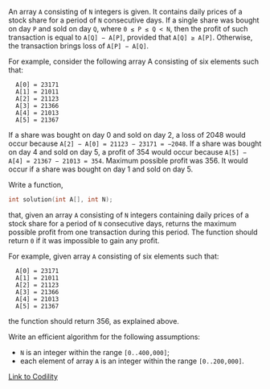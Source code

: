 An array `A` consisting of `N` integers is given. It contains daily prices of a stock share for a period of `N` consecutive days. If a single share was bought on day `P` and sold on day `Q`, where `0 ≤ P ≤ Q < N`, then the profit of such transaction is equal to `A[Q] − A[P]`, provided that `A[Q] ≥ A[P]`. Otherwise, the transaction brings loss of `A[P] − A[Q]`.

For example, consider the following array A consisting of six elements such that:
```
  A[0] = 23171
  A[1] = 21011
  A[2] = 21123
  A[3] = 21366
  A[4] = 21013
  A[5] = 21367
```
If a share was bought on day 0 and sold on day 2, a loss of 2048 would occur because `A[2] − A[0] = 21123 − 23171 = −2048`. If a share was bought on day 4 and sold on day 5, a profit of 354 would occur because `A[5] − A[4] = 21367 − 21013 = 354`. Maximum possible profit was 356. It would occur if a share was bought on day 1 and sold on day 5.

Write a function,
```c
int solution(int A[], int N);
```
that, given an array `A` consisting of `N` integers containing daily prices of a stock share for a period of `N` consecutive days, returns the maximum possible profit from one transaction during this period. The function should return `0` if it was impossible to gain any profit.

For example, given array `A` consisting of six elements such that:
```
  A[0] = 23171
  A[1] = 21011
  A[2] = 21123
  A[3] = 21366
  A[4] = 21013
  A[5] = 21367
```
the function should return 356, as explained above.

Write an efficient algorithm for the following assumptions:
- `N` is an integer within the range `[0..400,000]`;
- each element of array `A` is an integer within the range `[0..200,000]`.

[Link to Codility](https://app.codility.com/programmers/lessons/9-maximum_slice_problem/max_profit/)
